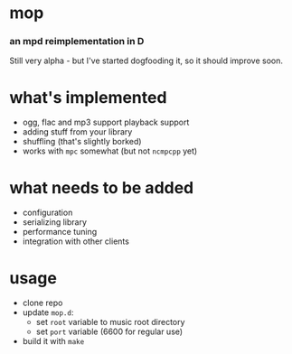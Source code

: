 # mop
### an mpd reimplementation in D

Still very alpha - but I've started dogfooding it, so it should improve soon.

# what's implemented
* ogg, flac and mp3 support playback support
* adding stuff from your library
* shuffling (that's slightly borked)
* works with `mpc` somewhat (but not `ncmpcpp` yet)

# what needs to be added
* configuration
* serializing library
* performance tuning
* integration with other clients

# usage
* clone repo
* update `mop.d`:
    * set `root` variable to music root directory
    * set `port` variable (6600 for regular use)
* build it with `make`
